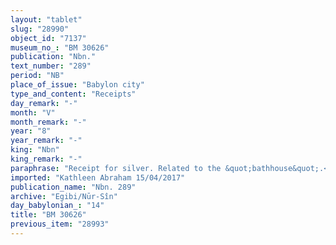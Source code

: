 ```yaml
---
layout: "tablet"
slug: "28990"
object_id: "7137"
museum_no_: "BM 30626"
publication: "Nbn."
text_number: "289"
period: "NB"
place_of_issue: "Babylon city"
type_and_content: "Receipts"
day_remark: "-"
month: "V"
month_remark: "-"
year: "8"
year_remark: "-"
king: "Nbn"
king_remark: "-"
paraphrase: "Receipt for silver. Related to the &quot;bathhouse&quot;.<br /> It concerns a writing board (<em>lē&#39;&ucirc;</em>, wr. <sup>gi&scaron;</sup>DA) of (<em>&scaron;a</em>) the (series? / ritual?) Bīt-Rimki; or: a writing board pertaining to the bathhouse (<em>bīt rimki</em>). <strong>A</strong> sold it for 2 kor of barley to<strong> B</strong>. The present document records the seller&#39;s receipt (<em>eṭēru</em>) of the barley from the buyer. Names of 2 witnesses and the scribe: Iqī&scaron;a/Bunānu//Rab-ban&ecirc; (= seller).&nbsp;<br /> &nbsp;<br /> <strong>A</strong> = Iqī&scaron;a/Bunānu//Rab-ban&ecirc;; <strong>B</strong> = Itti-Marduk-balāṭu/ Nab&ucirc;-ahhē-iddin//Egibi"
imported: "Kathleen Abraham 15/04/2017"
publication_name: "Nbn. 289"
archive: "Egibi/Nūr-Sîn"
day_babylonian_: "14"
title: "BM 30626"
previous_item: "28993"
---
```

